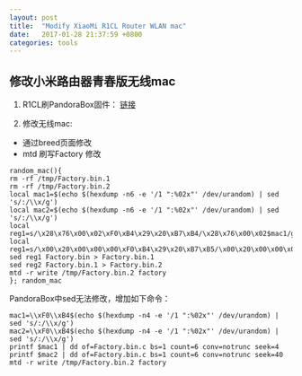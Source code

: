 ```yaml
---
layout: post
title:  "Modify XiaoMi R1CL Router WLAN mac"
date:   2017-01-28 21:37:59 +0800
categories: tools
---
```


## 修改小米路由器青春版无线mac

1. R1CL刷PandoraBox固件： [链接](https://www.zhihu.com/question/37146304)

2. 修改无线mac:
 * 通过breed页面修改
 * mtd 刷写Factory 修改
 ```shell
random_mac(){
rm -rf /tmp/Factory.bin.1
rm -rf /tmp/Factory.bin.2
local mac1=$(echo $(hexdump -n6 -e '/1 ":%02x"' /dev/urandom) | sed 's/:/\\x/g')
local mac2=$(echo $(hexdump -n6 -e '/1 ":%02x"' /dev/urandom) | sed 's/:/\\x/g')
local reg1=s/\x28\x76\x00\x02\xF0\xB4\x29\x20\xB7\xB4/\x28\x76\x00\x02$mac1/g
local reg1=s/\x00\x20\x00\x00\x00\xF0\xB4\x29\x20\xB7\xB5/\x00\x20\x00\x00\x00$mac2/g
sed reg1 Factory.bin > Factory.bin.1
sed reg2 Factory.bin.1 > Factory.bin.2
mtd -r write /tmp/Factory.bin.2 factory
}; random_mac
 ```

 PandoraBox中sed无法修改，增加如下命令：

 ```shell
mac1=\\xF0\\xB4$(echo $(hexdump -n4 -e '/1 ":%02x"' /dev/urandom) | sed 's/:/\\x/g')
mac2=\\xF0\\xB4$(echo $(hexdump -n4 -e '/1 ":%02x"' /dev/urandom) | sed 's/:/\\x/g')
printf $mac1 | dd of=Factory.bin.c bs=1 count=6 conv=notrunc seek=4
printf $mac2 | dd of=Factory.bin.c bs=1 count=6 conv=notrunc seek=40
mtd -r write /tmp/Factory.bin.2 factory
 ```
